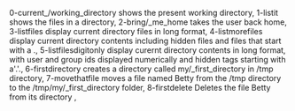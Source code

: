 0-current_/working_directory shows the present working directory,
1-listit shows the files in a directory,
2-bring/_me_home takes the user back home,
3-listfiles display current directory files in long format,
4-listmorefiles display current directory contents including hidden files and files that start with a .,
5-listfilesdigitonly display curernt directory contents in long format, with user and group ids displayed numerically and hidden tags starting with a'.'.,
6-firstdirectory creates a directory called my/_first_directory in /tmp directory,
7-movethatfile moves a file named Betty from the /tmp directory to the /tmp/my/_first_directory folder,
8-firstdelete Deletes the file Betty from its directory ,
